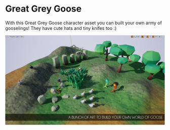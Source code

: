 # Great Grey Goose

With this Great Grey Goose character asset you can built your own army of gooselings! They have cute hats and tiny knifes too :)

![SCREENSHOT](image_goose.jpg)
